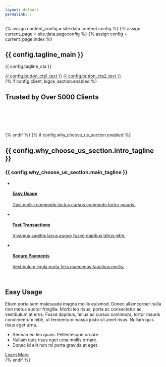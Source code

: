 ```yaml
---
layout: default
permalink: /
---
```

{% assign content_config = site.data.content.config %}
{% assign current_page = site.data.pageconfig %}
{% assign config = current_page.index %}

  <div class="content-wrapper">
    <!-- .content-wrapper -->
    <section class="wrapper bg-soft-primary">
      <div class="container pt-10 pb-12 pt-md-14 pb-md-17">
        <div class="row gx-lg-8 gx-xl-12 gy-10 align-items-center">
          <div class="col-md-10 offset-md-1 offset-lg-0 col-lg-5 mt-lg-n2 text-center text-lg-start order-2 order-lg-0" data-cues="slideInDown" data-group="page-title" data-delay="600">
            <h1 class="display-1 mb-5 mx-md-10 mx-lg-0">{{ config.tagline_main }} <span class="typer text-primary text-nowrap" data-delay="{{ config.tagline_dynamic_delay }}" data-words="{{ config.tagline_dynamic }}"></span><span class="cursor text-primary" data-owner="typer"></span></h1>
            <p class="lead fs-lg mb-7">{{ config.tagline_cta }}</p>
            <div class="d-flex justify-content-center justify-content-lg-start" data-cues="slideInDown" data-group="page-title-buttons" data-delay="900">
              <span><a href="{{ config.button_cta1_url }}" class="btn btn-lg btn-primary rounded me-2">{{ config.button_cta1_text }}</a></span>
              <span><a href="{{ config.button_cta2_url }}" class="btn btn-lg btn-green rounded">{{ config.button_cta2_text }}</a></span>
            </div>
          </div>
          <!-- /column -->
          <div class="col-lg-7">
            <div class="row">
              <div class="col-3 offset-1 offset-lg-0 col-lg-4 d-flex flex-column" data-cues="zoomIn" data-group="col-start" data-delay="300">
                <div class="ms-auto mt-auto"><img class="img-fluid rounded shadow-lg" src="./assets/img/photos/sa20.jpg" srcset="./assets/img/photos/sa20@2x.jpg 2x" alt="" /></div>
                <div class="ms-auto mt-5 mb-10"><img class="img-fluid rounded shadow-lg" src="./assets/img/photos/sa18.jpg" srcset="./assets/img/photos/sa18@2x.jpg 2x" alt="" /></div>
              </div>
              <!-- /column -->
              <div class="col-4 col-lg-5" data-cue="zoomIn">
                <div><img class="w-100 img-fluid rounded shadow-lg" src="./assets/img/photos/sa16.jpg" srcset="./assets/img/photos/sa16@2x.jpg 2x" alt="" /></div>
              </div>
              <!-- /column -->
              <div class="col-3 d-flex flex-column" data-cues="zoomIn" data-group="col-end" data-delay="300">
                <div class="mt-auto"><img class="img-fluid rounded shadow-lg" src="./assets/img/photos/sa21.jpg" srcset="./assets/img/photos/sa21@2x.jpg 2x" alt="" /></div>
                <div class="mt-5"><img class="img-fluid rounded shadow-lg" src="./assets/img/photos/sa19.jpg" srcset="./assets/img/photos/sa19@2x.jpg 2x" alt="" /></div>
                <div class="mt-5 mb-10"><img class="img-fluid rounded shadow-lg" src="./assets/img/photos/sa17.jpg" srcset="./assets/img/photos/sa17@2x.jpg 2x" alt="" /></div>
              </div>
              <!-- /column -->
            </div>
            <!-- /.row -->
          </div>
          <!-- /column -->
        </div>
        <!-- /.row -->
      </div>
      <!-- /.container -->
    </section>
    <!-- /section -->
    <section class="wrapper bg-light">
      <!-- <div class="container py-14 pt-md-17 pb-md-25"> -->
      <div class="container py-14">
        {% if config.client_logos_section.enabled %}
        <h2 class="fs-15 text-uppercase text-muted text-center mb-8">Trusted by Over 5000 Clients</h2>
        <div class="px-lg-5 mb-14 mb-md-19">
          <div class="row gx-0 gx-md-8 gx-xl-12 gy-8 align-items-center">
            <div class="col-4 col-md-2">
              <figure class="px-5 px-md-0 px-lg-2 px-xl-3 px-xxl-4"><img src="./assets/img/brands/c1.png" alt="" /></figure>
            </div>
            <!--/column -->
            <div class="col-4 col-md-2">
              <figure class="px-5 px-md-0 px-lg-2 px-xl-3 px-xxl-4"><img src="./assets/img/brands/c2.png" alt="" /></figure>
            </div>
            <!--/column -->
            <div class="col-4 col-md-2">
              <figure class="px-5 px-md-0 px-lg-2 px-xl-3 px-xxl-4"><img src="./assets/img/brands/c3.png" alt="" /></figure>
            </div>
            <!--/column -->
            <div class="col-4 col-md-2">
              <figure class="px-5 px-md-0 px-lg-2 px-xl-3 px-xxl-4"><img src="./assets/img/brands/c4.png" alt="" /></figure>
            </div>
            <!--/column -->
            <div class="col-4 col-md-2">
              <figure class="px-5 px-md-0 px-lg-2 px-xl-3 px-xxl-4"><img src="./assets/img/brands/c5.png" alt="" /></figure>
            </div>
            <!--/column -->
            <div class="col-4 col-md-2">
              <figure class="px-5 px-md-0 px-lg-2 px-xl-3 px-xxl-4"><img src="./assets/img/brands/c6.png" alt="" /></figure>
            </div>
            <!--/column -->
          </div>
          <!--/.row -->
        </div>
        {% endif %}
        <!-- /div -->
        {% if config.why_choose_us_section.enabled %}
        <div class="row">
          <div class="col-md-10 offset-md-1 col-lg-8 offset-lg-2 mx-auto text-center">
            <h2 class="fs-15 text-uppercase text-muted mb-3">{{ config.why_choose_us_section.intro_tagline }}</h2>
            <h3 class="display-4 mb-10 px-xl-10 px-xxl-15">{{ config.why_choose_us_section.main_tagline }}</h3>
          </div>
          <!-- /column -->
        </div>
        <!-- /.row -->
        <ul class="nav nav-tabs nav-tabs-bg nav-tabs-shadow-lg d-flex justify-content-between nav-justified flex-lg-row flex-column">
          <li class="nav-item"> <a class="nav-link d-flex flex-row active" data-bs-toggle="tab" href="#tab2-1">
              <div><img src="./assets/img/icons/lineal/rocket.svg" class="svg-inject icon-svg icon-svg-md text-yellow me-4" alt="" /></div>
              <div>
                <h4 class="mb-1">Easy Usage</h4>
                <p>Duis mollis commodo luctus cursus commodo tortor mauris.</p>
              </div>
            </a> </li>
          <li class="nav-item"> <a class="nav-link d-flex flex-row" data-bs-toggle="tab" href="#tab2-2">
              <div><img src="./assets/img/icons/lineal/savings.svg" class="svg-inject icon-svg icon-svg-md text-green me-4" alt="" /></div>
              <div>
                <h4 class="mb-1">Fast Transactions</h4>
                <p>Vivamus sagittis lacus augue fusce dapibus tellus nibh.</p>
              </div>
            </a> </li>
          <li class="nav-item"> <a class="nav-link d-flex flex-row" data-bs-toggle="tab" href="#tab2-3">
              <div><img src="./assets/img/icons/lineal/shield.svg" class="svg-inject icon-svg icon-svg-md text-red me-4" alt="" /></div>
              <div>
                <h4 class="mb-1">Secure Payments</h4>
                <p>Vestibulum ligula porta felis maecenas faucibus mollis.</p>
              </div>
            </a> </li>
        </ul>
        <!-- /.nav-tabs -->
        <div class="tab-content mt-6 mt-lg-8 mb-md-9">
          <div class="tab-pane fade show active" id="tab2-1">
            <div class="row gx-lg-8 gx-xl-12 gy-10 align-items-center">
              <div class="col-lg-6">
                <div class="row gx-md-5 gy-5 align-items-center">
                  <div class="col-6">
                    <img class="img-fluid rounded shadow-lg d-flex ms-auto" src="./assets/img/photos/sa13.jpg" srcset="./assets/img/photos/sa13@2x.jpg 2x" alt="" />
                  </div>
                  <!-- /column -->
                  <div class="col-6">
                    <img class="img-fluid rounded shadow-lg mb-5" src="./assets/img/photos/sa14.jpg" srcset="./assets/img/photos/sa14@2x.jpg 2x" alt="" />
                    <img class="img-fluid rounded shadow-lg d-flex col-10" src="./assets/img/photos/sa15.jpg" srcset="./assets/img/photos/sa15@2x.jpg 2x" alt="" />
                  </div>
                  <!-- /column -->
                </div>
                <!-- /.row -->
              </div>
              <!--/column -->
              <div class="col-lg-6">
                <h2 class="mb-3">Easy Usage</h2>
                <p>Etiam porta sem malesuada magna mollis euismod. Donec ullamcorper nulla non metus auctor fringilla. Morbi leo risus, porta ac consectetur ac, vestibulum at eros. Fusce dapibus, tellus ac cursus commodo, tortor mauris condimentum nibh, ut fermentum massa justo sit amet risus. Nullam quis risus eget urna.</p>
                <ul class="icon-list bullet-bg bullet-soft-yellow">
                  <li><i class="uil uil-check"></i>Aenean eu leo quam. Pellentesque ornare.</li>
                  <li><i class="uil uil-check"></i>Nullam quis risus eget urna mollis ornare.</li>
                  <li><i class="uil uil-check"></i>Donec id elit non mi porta gravida at eget.</li>
                </ul>
                <a href="#" class="btn btn-yellow mt-2">Learn More</a>
              </div>
              <!--/column -->
            </div>
            <!--/.row -->
          </div>
          <!--/.tab-pane -->
        </div>
        {% endif %}
        <!-- /.tab-content -->
      </div>
      <!-- /.container -->
    </section>
    <!-- /section - CLIENTS -->
  </div>
  <!-- /.content-wrapper -->